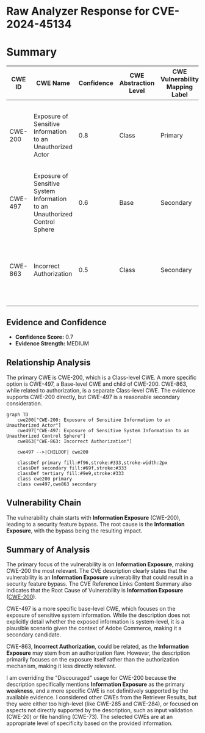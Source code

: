# Raw Analyzer Response for CVE-2024-45134

# Summary
| CWE ID | CWE Name | Confidence | CWE Abstraction Level | CWE Vulnerability Mapping Label | CWE-Vulnerability Mapping Notes |
|---|---|---|---|---|---|
| CWE-200 | Exposure of Sensitive Information to an Unauthorized Actor | 0.8 | Class | Primary | Discouraged due to high level of abstraction, but appropriate given the available information. |
| CWE-497 | Exposure of Sensitive System Information to an Unauthorized Control Sphere | 0.6 | Base | Secondary | Allowed. More specific than CWE-200, but less supported by provided evidence. |
| CWE-863 | Incorrect Authorization | 0.5 | Class | Secondary | Allowed-with-Review. A possible contributing factor, but not the primary issue. |

## Evidence and Confidence

*   **Confidence Score:** 0.7
*   **Evidence Strength:** MEDIUM

## Relationship Analysis
The primary CWE is CWE-200, which is a Class-level CWE. A more specific option is CWE-497, a Base-level CWE and child of CWE-200. CWE-863, while related to authorization, is a separate Class-level CWE. The evidence supports CWE-200 directly, but CWE-497 is a reasonable secondary consideration.

```mermaid
graph TD
    cwe200["CWE-200: Exposure of Sensitive Information to an Unauthorized Actor"]
    cwe497["CWE-497: Exposure of Sensitive System Information to an Unauthorized Control Sphere"]
    cwe863["CWE-863: Incorrect Authorization"]

    cwe497 -->|CHILDOF| cwe200
    
    classDef primary fill:#f96,stroke:#333,stroke-width:2px
    classDef secondary fill:#69f,stroke:#333
    classDef tertiary fill:#9e9,stroke:#333
    class cwe200 primary
    class cwe497,cwe863 secondary
```

## Vulnerability Chain
The vulnerability chain starts with **Information Exposure** (CWE-200), leading to a security feature bypass. The root cause is the **Information Exposure**, with the bypass being the resulting impact.

## Summary of Analysis
The primary focus of the vulnerability is on **Information Exposure**, making CWE-200 the most relevant. The CVE description clearly states that the vulnerability is an **Information Exposure** vulnerability that could result in a security feature bypass. The CVE Reference Links Content Summary also indicates that the Root Cause of Vulnerability is **Information Exposure** ([CWE-200](https://cwe.mitre.org/data/definitions/200.html)).

CWE-497 is a more specific base-level CWE, which focuses on the exposure of sensitive system information. While the description does not explicitly detail whether the exposed information is system-level, it is a plausible scenario given the context of Adobe Commerce, making it a secondary candidate.

CWE-863, **Incorrect Authorization**, could be related, as the **Information Exposure** may stem from an authorization flaw. However, the description primarily focuses on the exposure itself rather than the authorization mechanism, making it less directly relevant.

I am overriding the "Discouraged" usage for CWE-200 because the description specifically mentions **Information Exposure** as the primary **weakness**, and a more specific CWE is not definitively supported by the available evidence. I considered other CWEs from the Retriever Results, but they were either too high-level (like CWE-285 and CWE-284), or focused on aspects not directly supported by the description, such as input validation (CWE-20) or file handling (CWE-73). The selected CWEs are at an appropriate level of specificity based on the provided information.
